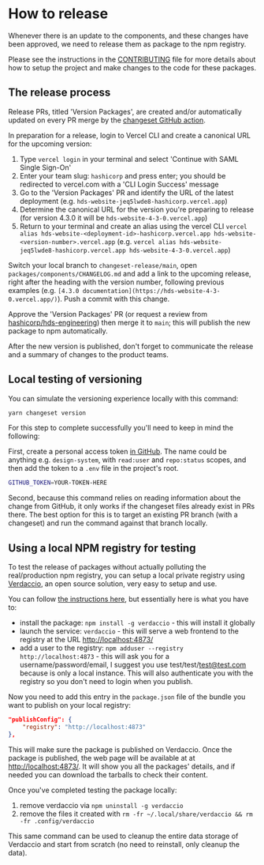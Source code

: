 # How to release

Whenever there is an update to the components, and these changes have been approved, we need to release them as package to the npm registry.

Please see the instructions in the [CONTRIBUTING](CONTRIBUTING.md) file for more details about how to setup the project and make changes to the code for these packages.

## The release process

Release PRs, titled 'Version Packages', are created and/or automatically updated on every PR merge by the [changeset GitHub action](https://github.com/changesets/action).

In preparation for a release, login to Vercel CLI and create a canonical URL for the upcoming version:

1. Type `vercel login` in your terminal and select 'Continue with SAML Single Sign-On'
2. Enter your team slug: `hashicorp` and press enter; you should be redirected to vercel.com with a 'CLI Login Success' message
3. Go to the 'Version Packages' PR and identify the URL of the latest deployment (e.g. `hds-website-jeq5lwde8-hashicorp.vercel.app`)
4. Determine the canonical URL for the version you're preparing to release (for version 4.3.0 it will be `hds-website-4-3-0.vercel.app`)
5. Return to your terminal and create an alias using the vercel CLI `vercel alias hds-website-<deployment-id>-hashicorp.vercel.app hds-website-<version-number>.vercel.app` (e.g. `vercel alias hds-website-jeq5lwde8-hashicorp.vercel.app hds-website-4-3-0.vercel.app`)

Switch your local branch to `changeset-release/main`, open `packages/components/CHANGELOG.md` and add a link to the upcoming release, right after the heading with the version number, following previous examples (e.g. `[4.3.0 documentation](https://hds-website-4-3-0.vercel.app/)`). Push a commit with this change.

Approve the 'Version Packages' PR (or request a review from [hashicorp/hds-engineering](https://github.com/orgs/hashicorp/teams/hds-engineering)) then merge it to `main`; this will publish the new package to npm automatically.

After the new version is published, don't forget to communicate the release and a summary of changes to the product teams.

## Local testing of versioning

You can simulate the versioning experience locally with this command:

```bash
yarn changeset version
```

For this step to complete successfully you'll need to keep in mind the following:

First, create a personal access token [in GitHub](https://github.com/settings/tokens). The name could be anything e.g. `design-system`, with `read:user` and `repo:status` scopes, and then add the token to a `.env` file in the project's root.

```bash
GITHUB_TOKEN=YOUR-TOKEN-HERE
```
Second, because this command relies on reading information about the change from GitHub, it only works if the changeset files already exist in PRs there. The best option for this is to target an existing PR branch (with a changeset) and run the command against that branch locally.

## Using a local NPM registry for testing

To test the release of packages without actually polluting the real/production npm registry, you can setup a local private registry using [Verdaccio](https://verdaccio.org/docs/what-is-verdaccio), an open source solution, very easy to setup and use.

You can follow [the instructions here](https://verdaccio.org/docs/installation), but essentially here is what you have to:

* install the package: `npm install -g verdaccio` - this will install it globally
* launch the service: `verdaccio` - this will serve a web frontend to the registry at the URL [http://localhost:4873/](http://localhost:4873/)
* add a user to the registry: `npm adduser --registry http://localhost:4873` - this will ask you for a username/password/email, I suggest you use test/test/test@test.com because is only a local instance. This will also authenticate you with the registry so you don't need to login when you publish.

Now you need to add this entry in the `package.json` file of the bundle you want to publish on your local registry:

```json
"publishConfig": {
    "registry": "http://localhost:4873"
},
```

This will make sure the package is published on Verdaccio. Once the package is published, the web page will be available at at [http://localhost:4873/](http://localhost:4873/). It will show you all the packages' details, and if needed you can download the tarballs to check their content.

Once you've completed testing the package locally:

1. remove verdaccio via `npm uninstall -g verdaccio`
2. remove the files it created with `rm -fr ~/.local/share/verdaccio && rm -fr .config/verdaccio`

This same command can be used to cleanup the entire data storage of Verdaccio and start from scratch (no need to reinstall, only cleanup the data).
